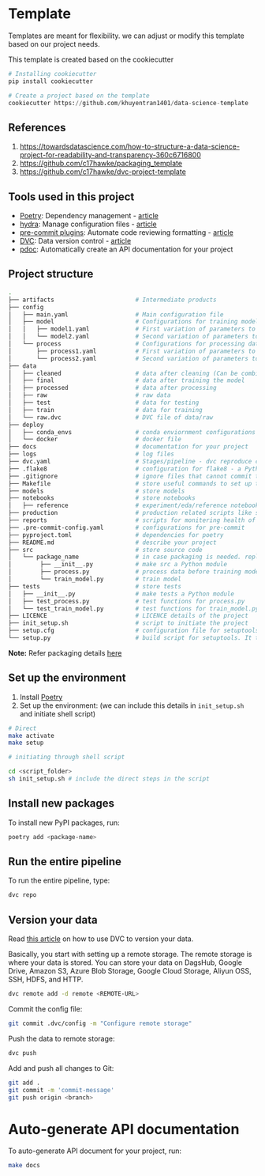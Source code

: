 # Template

Templates are meant for flexibility. we can adjust or modify this template based on our project needs.

This template is created based on the cookiecutter

```python
# Installing cookiecutter
pip install cookiecutter

# Create a project based on the template
cookiecutter https://github.com/khuyentran1401/data-science-template
```

## References

1. https://towardsdatascience.com/how-to-structure-a-data-science-project-for-readability-and-transparency-360c6716800
2. https://github.com/c17hawke/packaging_template
3. https://github.com/c17hawke/dvc-project-template

## Tools used in this project

- [Poetry](https://towardsdatascience.com/how-to-effortlessly-publish-your-python-package-to-pypi-using-poetry-44b305362f9f): Dependency management - [article](https://towardsdatascience.com/how-to-effortlessly-publish-your-python-package-to-pypi-using-poetry-44b305362f9f)
- [hydra](https://hydra.cc/): Manage configuration files - [article](https://towardsdatascience.com/introduction-to-hydra-cc-a-powerful-framework-to-configure-your-data-science-projects-ed65713a53c6)
- [pre-commit plugins](https://pre-commit.com/): Automate code reviewing formatting - [article](https://towardsdatascience.com/4-pre-commit-plugins-to-automate-code-reviewing-and-formatting-in-python-c80c6d2e9f5?sk=2388804fb174d667ee5b680be22b8b1f)
- [DVC](https://dvc.org/): Data version control - [article](https://towardsdatascience.com/introduction-to-dvc-data-version-control-tool-for-machine-learning-projects-7cb49c229fe0)
- [pdoc](https://github.com/pdoc3/pdoc): Automatically create an API documentation for your project

## Project structure

```bash
.
├── artifacts                       # Intermediate products
├── config
│   ├── main.yaml                   # Main configuration file
│   ├── model                       # Configurations for training model
│   │   ├── model1.yaml             # First variation of parameters to train model
│   │   └── model2.yaml             # Second variation of parameters to train model
│   └── process                     # Configurations for processing data
│       ├── process1.yaml           # First variation of parameters to process data
│       └── process2.yaml           # Second variation of parameters to process data
├── data
│   ├── cleaned                     # data after cleaning (Can be combined with processed)
│   ├── final                       # data after training the model
│   ├── processed                   # data after processing
│   ├── raw                         # raw data
│   ├── test                        # data for testing
│   ├── train                       # data for training
│   └── raw.dvc                     # DVC file of data/raw
├── deploy
│   ├── conda_envs                  # conda enviornment configurations for deployment
│   └── docker                      # docker file
├── docs                            # documentation for your project
├── logs                            # log files
├── dvc.yaml                        # Stages/pipeline - dvc reproduce command will refer to `dvc.yaml` and creates a pipeline
├── .flake8                         # configuration for flake8 - a Python formatter tool
├── .gitignore                      # ignore files that cannot commit to Git
├── Makefile                        # store useful commands to set up the environment
├── models                          # store models
├── notebooks                       # store notebooks
│   ├── reference                   # experiment/eda/reference notebooks
├── production                      # production related scripts like scroing/monitoring
├── reports                         # scripts for monitering health of deployed projects
├── .pre-commit-config.yaml         # configurations for pre-commit
├── pyproject.toml                  # dependencies for poetry
├── README.md                       # describe your project
├── src                             # store source code
│   └── package_name                # in case packaging is needed. replace package_name with actual package name (optional).
│        ├── __init__.py            # make src a Python module
│        ├── process.py             # process data before training model
│        └── train_model.py         # train model
├── tests                           # store tests
│   ├── __init__.py                 # make tests a Python module
│   ├── test_process.py             # test functions for process.py
│   └── test_train_model.py         # test functions for train_model.py
├── LICENCE                         # LICENCE details of the project
├── init_setup.sh                   # script to initiate the project
├── setup.cfg                       # configuration file for setuptools. much of this configuration may be able to move to pyproject.toml. (optional)
└── setup.py                        # build script for setuptools. It tells setuptools about your package (such as the name and version) as well as which code files to include (optional) - converts src as module.
```

**Note:** Refer packaging details [here](https://packaging.python.org/en/latest/tutorials/packaging-projects/)

## Set up the environment

1. Install [Poetry](https://python-poetry.org/docs/#installation)
2. Set up the environment: (we can include this details in `init_setup.sh` and initiate shell script)

```bash
# Direct
make activate
make setup
```

```bash
# initiating through shell script

cd <script_folder>
sh init_setup.sh # include the direct steps in the script
```

## Install new packages

To install new PyPI packages, run:

```bash
poetry add <package-name>
```

## Run the entire pipeline

To run the entire pipeline, type:

```bash
dvc repo
```

## Version your data

Read [this article](https://towardsdatascience.com/introduction-to-dvc-data-version-control-tool-for-machine-learning-projects-7cb49c229fe0) on how to use DVC to version your data.

Basically, you start with setting up a remote storage. The remote storage is where your data is stored. You can store your data on DagsHub, Google Drive, Amazon S3, Azure Blob Storage, Google Cloud Storage, Aliyun OSS, SSH, HDFS, and HTTP.

```bash
dvc remote add -d remote <REMOTE-URL>
```

Commit the config file:

```bash
git commit .dvc/config -m "Configure remote storage"
```

Push the data to remote storage:

```bash
dvc push
```

Add and push all changes to Git:

```bash
git add .
git commit -m 'commit-message'
git push origin <branch>
```

# Auto-generate API documentation

To auto-generate API document for your project, run:

```bash
make docs
```
